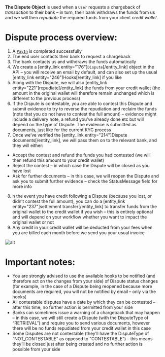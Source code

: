 **The Dispute Object** is used when a `User` requests a chargeback of *transaction* to their bank – in turn, their bank withdraws the funds from us and we will then *repudiate* the required funds from your client *credit wallet*.

# Dispute process overview:

1. A [`PayIn`](/guide/payment-methods-overview) is completed successfully
2. The end user contacts their bank to request a chargeback
3. The bank contacts us and withdraws the funds automatically
4. We create a [entity_link entity="176"]`Dispute`[/entity_link] object in the API – you will receive an email by default, and can also set up the usual [entity_link entity="246"]Hooks[/entity_link] if you like
5. Along with the Dispute, we will also [entity_link entity="221"]repudiate[/entity_link] the funds from your credit wallet (the amount in the original wallet will therefore remain unchanged which is different to the previous process)
6. If the Dispute is contestable, you are able to contest this Dispute and submit evidence to try to reverse the repudiation and reclaim the funds (note that you do not have to contest the full amount) – evidence might include a delivery note, a refund you’ve already done etc but will depend on the type of Dispute. The evidence is submitted as documents, just like for the current KYC process
7. Once we’ve verified the [entity_link entity="214"]Dispute documents[/entity_link], we will pass them on to the relevant bank, and they will either:
* Accept the contest and refund the funds you had contested (we will then refund this amount to your credit wallet)
* Reject the contest – in which case the Dispute will be closed as you have lost
* Ask for further documents – in this case, we will reopen the Dispute and ask you to submit further evidence – check the StatusMessage field for more info
8. n the event you have credit following a Dispute (because you lost, or didn’t contest the full amount), you can do a [entity_link entity="237"]settlement transfer[/entity_link] to transfer funds from the original wallet to the credit wallet if you wish – this is entirely optional and will depend on your workflow whether you want to impact the original wallet or not
9. Any credit in your credit wallet will be deducted from your fees when you are billed each month before we send you your usual invoice

![alt](/uploads/medias/dispute_process.png)

# Important notes:
* You are strongly advised to use the available hooks to be notified (and therefore act on the changes from your side) of Dispute status changes (for example, in the case of a Dispute being reopened because more documents are required, you will not be notified by email – only via the hooks)
* All contestable disputes have a date by which they can be contested – after this time, no further action is permitted from your side
* Banks can sometimes issue a warning of a chargeback that may happen – in this case, we will still create a Dispute (with the DisputeType of “RETRIEVAL”) and require you to send various documents, however there will be no funds repudiated from your credit wallet in this case
* Some Disputes are not contestable (they’ll have the DisputeType of “NOT_CONTESTABLE” as opposed to “CONTESTABLE”) – this means they’ll be closed just after being created and no further action is possible from your side